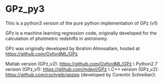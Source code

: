 # GPz_py3
This is a python3 version of the pure python implementation of GPz (v1)

GPz is a machine learning regression code, originally developed for the calculation of photmetric redshifts in astronomy.

GPz was originally developed by Ibrahim Almosallam, hosted at https://github.com/OxfordML/GPz

Matlab version (GPz_v2): https://github.com/OxfordML/GPz \\
Python2.7 version (GPz_v1): https://github.com/mdevl/GPz \\
C++ version (GPz_v2): https://github.com/cschreib/gpzpp (developed by Corentin Schreiber)\\

